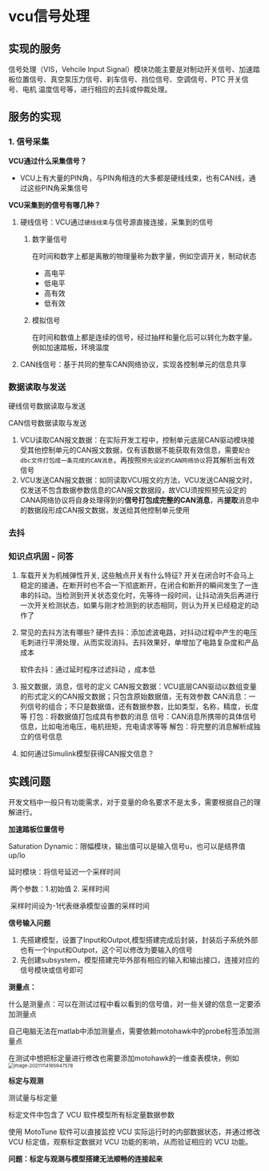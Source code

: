 # vcu信号处理

## 实现的服务

信号处理（VIS，Vehcile Input Signal）模块功能主要是对制动开关信号、加速踏板位置信号、真空泵压力信号、刹车信号、挡位信号、空调信号、PTC 开关信号、电机 温度信号等，进行相应的去抖或仲裁处理。

## 服务的实现

### 1. 信号采集

**VCU通过什么采集信号？**

- VCU上有大量的PIN角，与PIN角相连的大多都是硬线线束，也有CAN线，通过这些PIN角采集信号

**VCU采集到的信号有哪几种？**

1. 硬线信号：VCU通过`硬线线束`与信号源直接连接，采集到的信号

   1. 数字量信号

      在时间和数字上都是离散的物理量称为数字量，例如空调开关，制动状态

      - 高电平
      - 低电平
      - 高有效
      - 低有效

   2. 模拟信号

      在时间和数值上都是连续的信号，经过抽样和量化后可以转化为数字量。例如加速踏板，环境温度

2. CAN线信号：基于共同的整车CAN网络协议，实现各控制单元的信息共享

### 数据读取与发送

硬线信号数据读取与发送

CAN信号数据读取与发送

1. VCU读取CAN报文数据：在实际开发工程中，控制单元底层CAN驱动模块接受其他控制单元的CAN报文数据，仅有该数据不能获取有效信息，需要`配合dbc文件打包成一条完成的CAN消息`，再按照`预先设定的CAN网络协议`将其解析出有效信号
2. VCU发送CAN报文数据：如同读取VCU报文的方法，VCU发送CAN报文时，仅发送不包含数据参数信息的CAN报文数据段，故VCU须按照预先设定的CANA网络协议将自身处理得到的**信号打包成完整的CAN消息**，再**提取**消息中的数据段形成CAN报文数据，发送给其他控制单元使用

### 去抖

### 知识点巩固 - 问答

1. 车载开关为机械弹性开关, 这些触点开关有什么特征?
   开关在闭合时不会马上稳定的接通，在断开时也不会一下彻底断开，在闭合和断开的瞬间发生了一连串的抖动。当检测到开关状态变化时，先等待一段时间，让抖动消失后再进行一次开关检测状态，如果与刚才检测到的状态相同，则认为开关已经稳定的动作了

2. 常见的去抖方法有哪些?
   硬件去抖：添加滤波电路，对抖动过程中产生的电压毛刺进行平滑处理，从而实现消抖。去抖效果好，单增加了电路复杂度和产品成本

   软件去抖：通过延时程序过滤抖动 ，成本低

3. 报文数据，消息，信号的定义
   CAN报文数据：VCU底层CAN驱动以数组变量的形式定义的CAN报文数据；只包含原始数据值，无有效参数
   CAN消息：一列信号的组合；不只是数据值，还有数据参数，比如类型，名称，精度，长度等
   打包：将数据值打包成具有参数的消息
   信号：CAN消息所携带的具体信号信息，比如电池电压，电机扭矩，充电请求等等
   解包：将完整的消息解析成独立的信号信息
   
4. 如何通过Simulink模型获得CAN报文信息？



## 实践问题

开发文档中一般只有功能需求，对于变量的命名要求不是太多，需要根据自己的理解进行。

**加速踏板位置信号**

Saturation Dynamic：限幅模块，输出值可以是输入信号u，也可以是结界值up/lo

延时模块：将信号延迟一个采样时间

​	两个参数：1.初始值 2. 采样时间

​	采样时间设为-1代表继承模型设置的采样时间

**信号输入问题**

1. 先搭建模型，设置了Input和Outpot,模型搭建完成后封装，封装后子系统外部也有一个Input和Outpot，这个可以修改为要输入的信号
2. 先创建subsystem，模型搭建完毕外部有相应的输入和输出接口，连接对应的信号模块或信号即可

**测量点：**

什么是测量点：可以在测试过程中看以看到的信号值，对一些关键的信息一定要添加测量点

自己电脑无法在matlab中添加测量点，需要依赖motohawk中的probe标签添加测量点

在测试中想把标定量进行修改也需要添加motohawk的一维查表模块，例如<img src="C:\Users\123\AppData\Roaming\Typora\typora-user-images\image-20211114165947578.png" alt="image-20211114165947578" style="zoom:67%;" />

**标定与观测**

测试量与标定量

标定文件中包含了 VCU 软件模型所有标定量数据参数

使用 MotoTune 软件可以直接监控 VCU 实际运行时的内部数据状态，并通过修改 VCU 标定值，观察标定数据对 VCU 功能的影响，从而验证相应的 VCU 功能。

**问题：标定与观测与模型搭建无法顺畅的连接起来**

